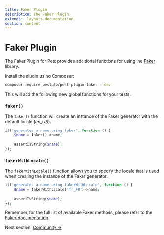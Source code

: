 ```yaml
---
title: Faker Plugin
description: The Faker Plugin
extends: _layouts.documentation
section: content
---
```


# Faker Plugin

The Faker Plugin for Pest provides additional functions for using the [Faker](https://github.com/fzaninotto/Faker) library.

Install the plugin using Composer:

```bash
composer require pestphp/pest-plugin-faker --dev
```

This will add the following new global functions for your tests.

### `faker()`

The `faker()` function will create an instance of the Faker generator with the default locale (*en_US*).

```php
it('generates a name using faker', function () {
    $name = faker()->name;
    
    assertIsString($name);
});
```

### `fakerWithLocale()`

The `fakerWithLocale()` function allows you to specify the locale that is used when
creating the instance of the Faker generator.

```php
it('generates a name using fakerWithLocale', function () {
    $name = fakerWithLocale('fr_FR')->name;
    
    assertIsString($name);
});
```

Remember, for the full list of available Faker methods, please refer to the [Faker documentation](https://github.com/fzaninotto/Faker#formatters).

Next section: [Community →](/docs/community)
